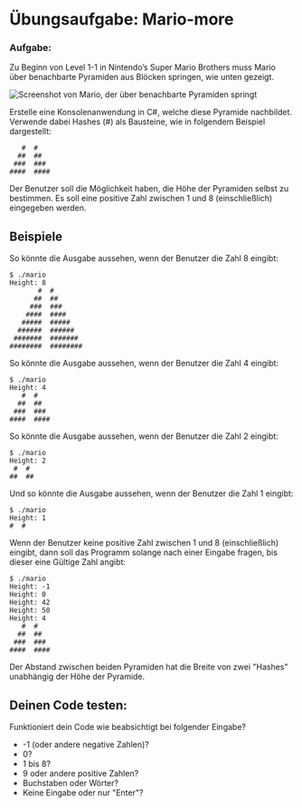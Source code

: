 # Übungsaufgabe: Mario-more

### Aufgabe:

Zu Beginn von Level 1-1 in Nintendo’s Super Mario Brothers muss Mario über benachbarte Pyramiden aus Blöcken springen, wie unten gezeigt.

![Screenshot von Mario, der über benachbarte Pyramiden springt](https://i.ibb.co/whwQQph/pyramids.png)

Erstelle eine Konsolenanwendung in C#, welche diese Pyramide nachbildet. Verwende dabei Hashes (#) als Bausteine, wie in folgendem Beispiel dargestellt:

```
   #  #
  ##  ##
 ###  ###
####  ####
```

Der Benutzer soll die Möglichkeit haben, die Höhe der Pyramiden selbst zu bestimmen. Es soll eine positive Zahl zwischen 1 und 8 (einschließlich) eingegeben werden.

## Beispiele

So könnte die Ausgabe aussehen, wenn der Benutzer die Zahl 8 eingibt:

```
$ ./mario
Height: 8
       #  #
      ##  ##
     ###  ###
    ####  ####
   #####  #####
  ######  ######
 #######  #######
########  ########
```

So könnte die Ausgabe aussehen, wenn der Benutzer die Zahl 4 eingibt:

```
$ ./mario
Height: 4
   #  #
  ##  ##
 ###  ###
####  ####
```

So könnte die Ausgabe aussehen, wenn der Benutzer die Zahl 2 eingibt:

```
$ ./mario
Height: 2
 #  #
##  ##
```

Und so könnte die Ausgabe aussehen, wenn der Benutzer die Zahl 1 eingibt:

```
$ ./mario
Height: 1
#  #
```

Wenn der Benutzer keine positive Zahl zwischen 1 und 8 (einschließlich) eingibt, dann soll das Programm solange nach einer Eingabe fragen, bis dieser eine Gültige Zahl angibt:

```
$ ./mario
Height: -1
Height: 0
Height: 42
Height: 50
Height: 4
   #  #
  ##  ##
 ###  ###
####  ####
```

Der Abstand zwischen beiden Pyramiden hat die Breite von zwei "Hashes" unabhängig der Höhe der Pyramide.

## Deinen Code testen:

Funktioniert dein Code wie beabsichtigt bei folgender Eingabe?

- -1 (oder andere negative Zahlen)?
- 0?
- 1 bis 8?
- 9 oder andere positive Zahlen?
- Buchstaben oder Wörter?
- Keine Eingabe oder nur "Enter"?
